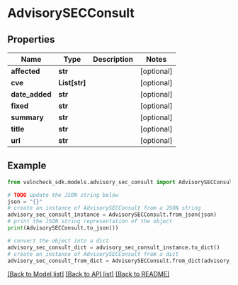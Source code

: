 # AdvisorySECConsult


## Properties

Name | Type | Description | Notes
------------ | ------------- | ------------- | -------------
**affected** | **str** |  | [optional] 
**cve** | **List[str]** |  | [optional] 
**date_added** | **str** |  | [optional] 
**fixed** | **str** |  | [optional] 
**summary** | **str** |  | [optional] 
**title** | **str** |  | [optional] 
**url** | **str** |  | [optional] 

## Example

```python
from vulncheck_sdk.models.advisory_sec_consult import AdvisorySECConsult

# TODO update the JSON string below
json = "{}"
# create an instance of AdvisorySECConsult from a JSON string
advisory_sec_consult_instance = AdvisorySECConsult.from_json(json)
# print the JSON string representation of the object
print(AdvisorySECConsult.to_json())

# convert the object into a dict
advisory_sec_consult_dict = advisory_sec_consult_instance.to_dict()
# create an instance of AdvisorySECConsult from a dict
advisory_sec_consult_from_dict = AdvisorySECConsult.from_dict(advisory_sec_consult_dict)
```
[[Back to Model list]](../README.md#documentation-for-models) [[Back to API list]](../README.md#documentation-for-api-endpoints) [[Back to README]](../README.md)


